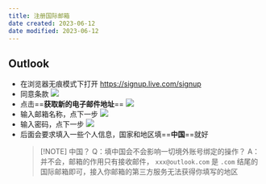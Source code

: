 ```yaml
---
title: 注册国际邮箱
date created: 2023-06-12
date modified: 2023-06-12
---
```


## Outlook

- 在浏览器无痕模式下打开 https://signup.live.com/signup
- 同意条款
	![](https://vercel-proxy.norah1to.com/proxy/raw.githubusercontent.com/NoraH1to/cdn/master/img/20230612203302.png)
- 点击==**获取新的电子邮件地址**==
	![](https://vercel-proxy.norah1to.com/proxy/raw.githubusercontent.com/NoraH1to/cdn/master/img/20230612203153.png)
- 输入邮箱名称，点下一步
	![](https://vercel-proxy.norah1to.com/proxy/raw.githubusercontent.com/NoraH1to/cdn/master/img/20230612203452.png)
- 输入密码，点下一步
	![](https://vercel-proxy.norah1to.com/proxy/raw.githubusercontent.com/NoraH1to/cdn/master/img/20230612203613.png)
- 后面会要求填入一些个人信息，国家和地区填==**中国**==就好
	> [!NOTE] 中国？
	> Q：填中国会不会影响一切境外账号绑定的操作？
	> A：并不会，邮箱的作用只有接收邮件， `xxx@outlook.com` 是 `.com` 结尾的国际邮箱即可，接入你邮箱的第三方服务无法获得你填写的地区
	> 